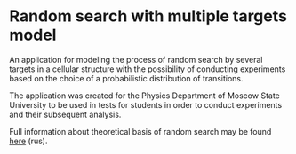 # Random search with multiple targets model

An application for modeling the process of random search by several targets in a cellular structure with the possibility of conducting experiments based on the choice of a probabilistic distribution of transitions.

The application was created for the Physics Department of Moscow State University to be used in tests for students in order to conduct experiments and their subsequent analysis.

Full information about theoretical basis of random search may be found [here](./source/statphys_theory.pdf) (rus).
